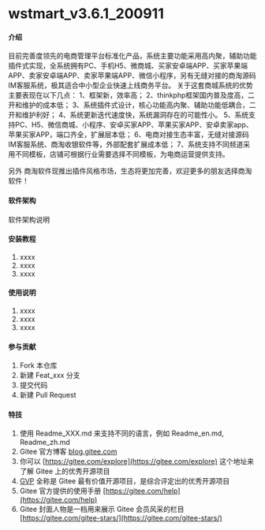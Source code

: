 # wstmart_v3.6.1_200911

#### 介绍
目前完善度领先的电商管理平台标准化产品，系统主要功能采用高内聚，辅助功能插件式实现，全系统拥有PC、手机H5、微商城、买家安卓端APP、买家苹果端APP、卖家安卓端APP、卖家苹果端APP、微信小程序，另有无缝对接的商淘源码IM客服系统，极其适合中小型企业快速上线商务平台。
      关于这套商城系统的优势主要表现在以下几点：
1、框架新，效率高；
2、thinkphp框架国内普及度高，二开和维护的成本低；
3、系统插件式设计，核心功能高内聚、辅助功能低耦合，二开和维护利好；
4、系统更新迭代速度快，系统漏洞存在的可能性小。
5、系统支持PC、H5、微信商城、小程序、安卓买家APP、苹果买家APP、安卓卖家app、苹果买家APP，端口齐全，扩展层本低；
6、电商对接生态丰富，无缝对接源码IM客服系统、商淘收银软件等，外部配套扩展成本低；
7、系统支持不同频道采用不同模板，店铺可根据行业需要选择不同模板，为电商运营提供支持。

另外 商淘软件现推出插件风格市场，生态将更加完善，欢迎更多的朋友选择商淘软件！

#### 软件架构
软件架构说明


#### 安装教程

1.  xxxx
2.  xxxx
3.  xxxx

#### 使用说明

1.  xxxx
2.  xxxx
3.  xxxx

#### 参与贡献

1.  Fork 本仓库
2.  新建 Feat_xxx 分支
3.  提交代码
4.  新建 Pull Request


#### 特技

1.  使用 Readme\_XXX.md 来支持不同的语言，例如 Readme\_en.md, Readme\_zh.md
2.  Gitee 官方博客 [blog.gitee.com](https://blog.gitee.com)
3.  你可以 [https://gitee.com/explore](https://gitee.com/explore) 这个地址来了解 Gitee 上的优秀开源项目
4.  [GVP](https://gitee.com/gvp) 全称是 Gitee 最有价值开源项目，是综合评定出的优秀开源项目
5.  Gitee 官方提供的使用手册 [https://gitee.com/help](https://gitee.com/help)
6.  Gitee 封面人物是一档用来展示 Gitee 会员风采的栏目 [https://gitee.com/gitee-stars/](https://gitee.com/gitee-stars/)
